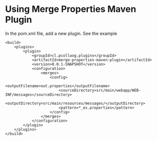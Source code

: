 Using Merge Properties Maven Plugin
=============================

In the pom.xml file, add a new plugin. See the example

```
<build>
	<plugins>
		<plugin>
			<groupId>cl.pcollaog.plugins</groupId>
			<artifactId>merge-properties-maven-plugin</artifactId>
			<version>0.0.1-SNAPSHOT</version>
			<configuration>
				<merges>
					<config>
						<outputFilename>out.properties</outputFilename>
						<sourceDirectory>src/main/webapp/WEB-INF/messages</sourceDirectory>
						<outputDirectory>src/main/resources/messages/</outputDirectory>
						<pattern>*_es.properties</pattern>
					</config>
				</merges>
			</configuration>
		</plugin>
	</plugins>
</build>
```